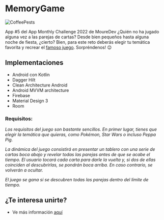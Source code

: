 # MemoryGame

![CoffeePests](https://raw.githubusercontent.com/ArmandoS98/MemoryGame/master/screenshots/Previews.png)

App #5 del App Monthly Challenge 2022 de MoureDev
¿Quién no ha jugado alguna vez a las parejas de cartas? Desde bien pequeños hasta alguna noche de fiesta, ¿cierto? Bien, para este reto deberás elegir tu temática favorita y recrear el [famoso juego](https://es.wikipedia.org/wiki/Memoria_(juego)). Sorpréndenos! 😉

## Implementaciones

* Android con Kotlin
* Dagger Hilt
* Clean Architecture Android
* Android MVVM architecture
* Firebase
* Material Design 3
* Room

### Requisitos:

*Los requisitos del juego son bastante sencillos. En primer lugar, tienes que elegir la temática que quieras, como Pokémon, Star Wars o incluso Peppa Pig.*

*La dinámica del juego consistirá en presentar un tablero con una serie de cartas boca abajo y revelar todas las parejas antes de que se acabe el tiempo. El usuario tocará cada carta para darle la vuelta y, si dos de ellas coinciden al descubrirlas, se pondrán boca arriba. En caso contrario, se volverán a ocultar.*

*El juego se gana si se descubren todas las parejas dentro del límite de tiempo.*

## ¿Te interesa unirte?

* Ve más información  [aquí](https://github.com/mouredev/Monthly-App-Challenge-2022)

